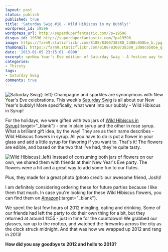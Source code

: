 ```yaml
---
layout: post
status: publish
published: true
title: 'Saturday Swig #18 - Wild Hibiscus in my Bubbly!'
wordpress_id: 19596
wordpress_url: http://superduperfantastic.com/?p=19596
disqus_id: 19596 http://superduperfantastic.com/?p=19596
image: https://farm9.staticflickr.com/8188/8360738380_2d88c050be_b.jpg
thumbnail: https://farm9.staticflickr.com/8188/8360738380_2d88c050be_q.jpg
date: '2013-01-05 23:15:01 -0800'
excerpt: <p>New Year's Eve edition of Saturday Swig - A festive way to celebrate New Year's. Wild Hibiscus in Syrup in our champagne glasses to ring in the new year!</p>
categories:
- Thirsty
tags:
- Saturday Swig
comments: true
---
```

![Saturday Swig](https://farm8.staticflickr.com/7240/7322171030_0166725d1c_o.png){:.left} Champagne and sparkles are synonymous with New Year's Eve celebrations. This week's [Saturday Swig](http://superduperfantastic.com/tag/saturday-swig/ "Saturday Swig") is all about our New Year's bubbly! More specifically, what went into our bubbly - Wild Hibiscus in Syrup!

For the holidays, we were gifted with two jars of [Wild Hibiscus in Syrup](http://www.wildhibiscus.com/index.html "Wild Hibiscus"){:target="_blank"} - one in plain syrup and the other in rose syrup. What a brilliant gift idea, by the way! They are as their name describes - Wild Hibiscus flowers in syrup. All you have to do is put a flower in your glass and add a little syrup for flavoring if you want to. That's it! The flowers are edible, and based on the two that I've had, they're quite tasty.

![Wild Hibiscus](https://farm9.staticflickr.com/8188/8360738380_2d88c050be_n.jpg){:.left} Instead of consuming both jars of flowers on our own, we shared them with friends at their New Year's Eve party. The flowers were a hit and a great way to add some fun to our flutes.

Plus, they made for a great photo (photo credit: our awesome friend, Josh)!

I am definitely considering ordering these for future parties because I like them that much. In case you're looking for these Wild Hibiscus flowers, you can find them on [Amazon](http://www.amazon.com/Wild-Hibiscus-Flowers-in-Syrup/dp/B002JKUVG2/ref=sr_1_1?ie=UTF8&qid=1357535613&sr=8-1&keywords=wild+hibiscus+flowers+in+syrup "Wild Hibiscus Flowers in Syrup - Amazon"){:target="_blank"}.

We spent the last few hours of 2012 mingling, eating and drinking. Some of our friends had left the party to do their own thing for a bit, but they returned at around 11:55 - just in time for the countdown! We grabbed our glasses, ran up to the rooftop, and watched the fireworks across the city as the clock struck midnight. And that was how we wrapped up 2012 and rang in 2013!

**How did you say goodbye to 2012 and hello to 2013?**
